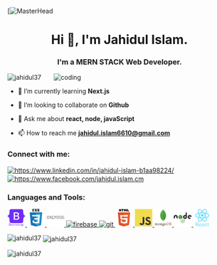 [![MasterHead](https://github.com/Jahidul37/Jahidul37/assets/112299256/f9aaa739-94b7-4c69-a32f-e4feca06b03f)

<h1 align="center">Hi 👋, I'm Jahidul Islam.</h1>
<h3 align="center">I'm a MERN STACK Web Developer.</h3>
<img align="right" width="400" alt="coding" src="https://media.licdn.com/dms/image/C4E12AQHhfpP2slLoXw/article-cover_image-shrink_600_2000/0/1578791251071?e=2147483647&v=beta&t=z0mDGgtn6FZAR_FAWN0lu2QP80ugvAfOnWcJ3acz7Rk">
<p align="left"> <img src="https://komarev.com/ghpvc/?username=jahidul37&label=Profile%20views&color=0e75b6&style=flat" alt="jahidul37" /> </p>

- 🌱 I’m currently learning **Next.js**

- 👯 I’m looking to collaborate on **Github**

- 💬 Ask me about **react, node, javaScript**

- 📫 How to reach me **jahidul.islam6610@gmail.com**

<h3 align="left">Connect with me:</h3>
<p align="left">
<a href="https://linkedin.com/in/https://www.linkedin.com/in/jahidul-islam-b1aa98224/" target="blank"><img align="center" src="https://raw.githubusercontent.com/rahuldkjain/github-profile-readme-generator/master/src/images/icons/Social/linked-in-alt.svg" alt="https://www.linkedin.com/in/jahidul-islam-b1aa98224/" height="30" width="40" /></a>
<a href="https://fb.com/https://www.facebook.com/jahidul.islam.cm" target="blank"><img align="center" src="https://raw.githubusercontent.com/rahuldkjain/github-profile-readme-generator/master/src/images/icons/Social/facebook.svg" alt="https://www.facebook.com/jahidul.islam.cm" height="30" width="40" /></a>
</p>

<h3 align="left">Languages and Tools:</h3>
<p align="left"> <a href="https://getbootstrap.com" target="_blank" rel="noreferrer"> <img src="https://raw.githubusercontent.com/devicons/devicon/master/icons/bootstrap/bootstrap-plain-wordmark.svg" alt="bootstrap" width="40" height="40"/> </a> <a href="https://www.w3schools.com/css/" target="_blank" rel="noreferrer"> <img src="https://raw.githubusercontent.com/devicons/devicon/master/icons/css3/css3-original-wordmark.svg" alt="css3" width="40" height="40"/> </a> <a href="https://expressjs.com" target="_blank" rel="noreferrer"> <img src="https://raw.githubusercontent.com/devicons/devicon/master/icons/express/express-original-wordmark.svg" alt="express" width="40" height="40"/> </a> <a href="https://firebase.google.com/" target="_blank" rel="noreferrer"> <img src="https://www.vectorlogo.zone/logos/firebase/firebase-icon.svg" alt="firebase" width="40" height="40"/> </a> <a href="https://git-scm.com/" target="_blank" rel="noreferrer"> <img src="https://www.vectorlogo.zone/logos/git-scm/git-scm-icon.svg" alt="git" width="40" height="40"/> </a> <a href="https://www.w3.org/html/" target="_blank" rel="noreferrer"> <img src="https://raw.githubusercontent.com/devicons/devicon/master/icons/html5/html5-original-wordmark.svg" alt="html5" width="40" height="40"/> </a> <a href="https://developer.mozilla.org/en-US/docs/Web/JavaScript" target="_blank" rel="noreferrer"> <img src="https://raw.githubusercontent.com/devicons/devicon/master/icons/javascript/javascript-original.svg" alt="javascript" width="40" height="40"/> </a> <a href="https://www.mongodb.com/" target="_blank" rel="noreferrer"> <img src="https://raw.githubusercontent.com/devicons/devicon/master/icons/mongodb/mongodb-original-wordmark.svg" alt="mongodb" width="40" height="40"/> </a> <a href="https://nodejs.org" target="_blank" rel="noreferrer"> <img src="https://raw.githubusercontent.com/devicons/devicon/master/icons/nodejs/nodejs-original-wordmark.svg" alt="nodejs" width="40" height="40"/> </a> <a href="https://reactjs.org/" target="_blank" rel="noreferrer"> <img src="https://raw.githubusercontent.com/devicons/devicon/master/icons/react/react-original-wordmark.svg" alt="react" width="40" height="40"/> </a> </p>

<p><img align="left" src="https://github-readme-stats.vercel.app/api/top-langs?username=jahidul37&show_icons=true&locale=en&layout=compact" alt="jahidul37" /></p>

<p>&nbsp;<img align="center" src="https://github-readme-stats.vercel.app/api?username=jahidul37&show_icons=true&locale=en" alt="jahidul37" /></p>

<p><img align="center" src="https://github-readme-streak-stats.herokuapp.com/?user=jahidul37&" alt="jahidul37" /></p>
